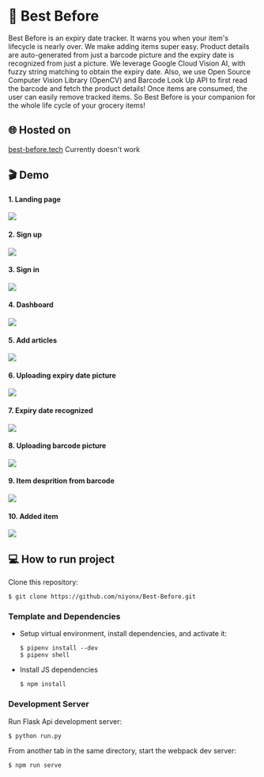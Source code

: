 # :calendar: Best Before 

Best Before is an expiry date tracker. It warns you when your item's lifecycle is nearly over. We make adding items super easy. Product details are auto-generated from just a barcode picture and the expiry date is recognized from just a picture. We leverage Google Cloud Vision AI, with fuzzy string matching to obtain the expiry date. Also, we use Open Source Computer Vision Library (OpenCV) and Barcode Look Up API to first read the barcode and fetch the product details! Once items are consumed, the user can easily remove tracked items. So Best Before is your companion for the whole life cycle of your grocery items!

## :globe_with_meridians: Hosted on
[best-before.tech](http://best-before.tech/)
Currently doesn't work

## :clapper: Demo 
#### 1. Landing page
![](app/images/demo/LandingPage.png)

#### 2. Sign up
![](app/images/demo/register.png)

#### 3. Sign in
![](app/images/demo/login.png)

#### 4. Dashboard
![](app/images/demo/dashboard.png)

#### 5. Add articles
![](app/images/demo/NewArticle.png)

#### 6. Uploading expiry date picture
![](app/images/demo/upload_expiry.png)

#### 7. Expiry date recognized
![](app/images/demo/expiryRecognition.png)

#### 8. Uploading barcode picture
![](app/images/demo/barcodeUpload.png)

#### 9. Item desprition from barcode
![](app/images/demo/automaticBarcode.png)

#### 10. Added item
![](app/images/demo/addedToArticles.png)

## :computer: How to run project

Clone this repository:


	$ git clone https://github.com/niyonx/Best-Before.git

	
### Template and Dependencies
* Setup virtual environment, install dependencies, and activate it:

	```
	$ pipenv install --dev
	$ pipenv shell
	```

* Install JS dependencies

	```
	$ npm install
	```

### Development Server

Run Flask Api development server:

```
$ python run.py
```

From another tab in the same directory, start the webpack dev server:

```
$ npm run serve
```

